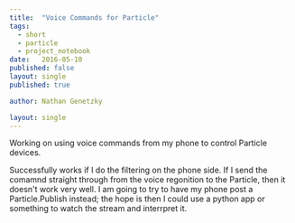 ```yaml
---
title:  "Voice Commands for Particle"
tags:
  - short
  - particle
  - project_notebook
date:   2016-05-10
published: false
layout: single
published: true

author: Nathan Genetzky

layout: single
---
```


Working on using voice commands from my phone to control Particle devices.

Successfully works if I do the filtering on the phone side. If I send the comamnd
straight through from the voice regonition to the Particle, then it doesn't work
very well. I am going to try to have my phone post a Particle.Publish instead;
the hope is then I could use a python app or something to watch the stream and 
interrpret it.
